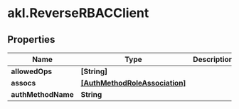 # akl.ReverseRBACClient

## Properties

Name | Type | Description | Notes
------------ | ------------- | ------------- | -------------
**allowedOps** | **[String]** |  | [optional] 
**assocs** | [**[AuthMethodRoleAssociation]**](AuthMethodRoleAssociation.md) |  | [optional] 
**authMethodName** | **String** |  | [optional] 


